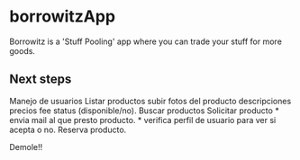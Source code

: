 borrowitzApp
============

Borrowitz is a 'Stuff Pooling' app where you can trade your stuff for more goods.

Next steps
----------

Manejo de usuarios
Listar productos
	subir fotos del producto
	descripciones
	precios
	fee
	status (disponible/no).
Buscar productos
Solicitar producto
	* envia mail al que presto producto.
	* verifica perfil de usuario para ver si acepta o no.
Reserva producto.


Demole!!
